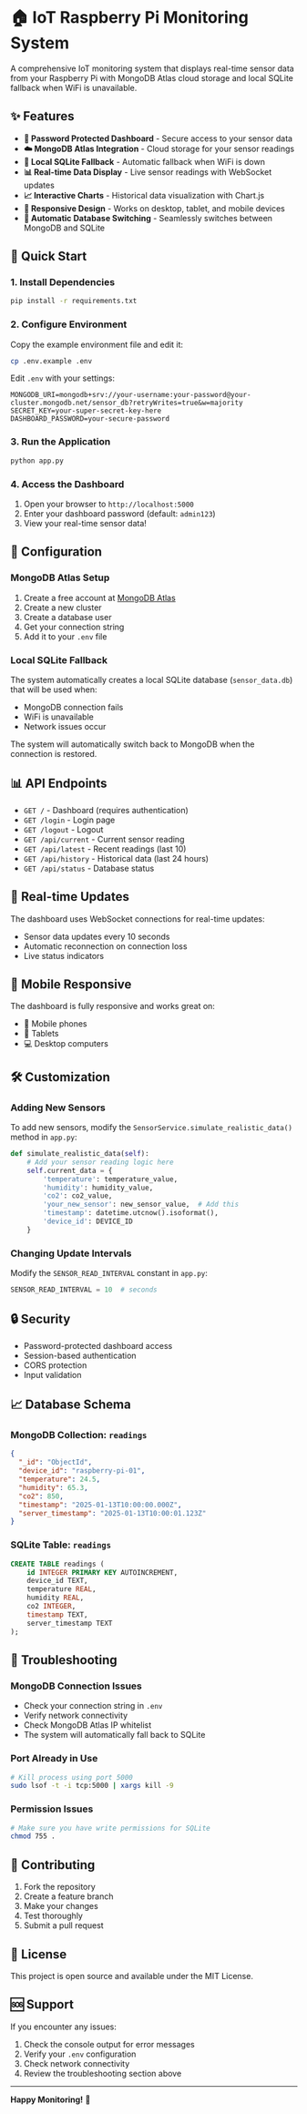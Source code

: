 # 🏠 IoT Raspberry Pi Monitoring System

A comprehensive IoT monitoring system that displays real-time sensor data from your Raspberry Pi with MongoDB Atlas cloud storage and local SQLite fallback when WiFi is unavailable.

## ✨ Features

- **🔐 Password Protected Dashboard** - Secure access to your sensor data
- **☁️ MongoDB Atlas Integration** - Cloud storage for your sensor readings
- **💾 Local SQLite Fallback** - Automatic fallback when WiFi is down
- **📊 Real-time Data Display** - Live sensor readings with WebSocket updates
- **📈 Interactive Charts** - Historical data visualization with Chart.js
- **📱 Responsive Design** - Works on desktop, tablet, and mobile devices
- **🔄 Automatic Database Switching** - Seamlessly switches between MongoDB and SQLite

## 🚀 Quick Start

### 1. Install Dependencies

```bash
pip install -r requirements.txt
```

### 2. Configure Environment

Copy the example environment file and edit it:

```bash
cp .env.example .env
```

Edit `.env` with your settings:
```env
MONGODB_URI=mongodb+srv://your-username:your-password@your-cluster.mongodb.net/sensor_db?retryWrites=true&w=majority
SECRET_KEY=your-super-secret-key-here
DASHBOARD_PASSWORD=your-secure-password
```

### 3. Run the Application

```bash
python app.py
```

### 4. Access the Dashboard

1. Open your browser to `http://localhost:5000`
2. Enter your dashboard password (default: `admin123`)
3. View your real-time sensor data!

## 🔧 Configuration

### MongoDB Atlas Setup

1. Create a free account at [MongoDB Atlas](https://www.mongodb.com/atlas)
2. Create a new cluster
3. Create a database user
4. Get your connection string
5. Add it to your `.env` file

### Local SQLite Fallback

The system automatically creates a local SQLite database (`sensor_data.db`) that will be used when:
- MongoDB connection fails
- WiFi is unavailable
- Network issues occur

The system will automatically switch back to MongoDB when the connection is restored.

## 📊 API Endpoints

- `GET /` - Dashboard (requires authentication)
- `GET /login` - Login page
- `GET /logout` - Logout
- `GET /api/current` - Current sensor reading
- `GET /api/latest` - Recent readings (last 10)
- `GET /api/history` - Historical data (last 24 hours)
- `GET /api/status` - Database status

## 🔌 Real-time Updates

The dashboard uses WebSocket connections for real-time updates:
- Sensor data updates every 10 seconds
- Automatic reconnection on connection loss
- Live status indicators

## 📱 Mobile Responsive

The dashboard is fully responsive and works great on:
- 📱 Mobile phones
- 📱 Tablets
- 💻 Desktop computers

## 🛠️ Customization

### Adding New Sensors

To add new sensors, modify the `SensorService.simulate_realistic_data()` method in `app.py`:

```python
def simulate_realistic_data(self):
    # Add your sensor reading logic here
    self.current_data = {
        'temperature': temperature_value,
        'humidity': humidity_value,
        'co2': co2_value,
        'your_new_sensor': new_sensor_value,  # Add this
        'timestamp': datetime.utcnow().isoformat(),
        'device_id': DEVICE_ID
    }
```

### Changing Update Intervals

Modify the `SENSOR_READ_INTERVAL` constant in `app.py`:

```python
SENSOR_READ_INTERVAL = 10  # seconds
```

## 🔒 Security

- Password-protected dashboard access
- Session-based authentication
- CORS protection
- Input validation

## 📈 Database Schema

### MongoDB Collection: `readings`
```json
{
  "_id": "ObjectId",
  "device_id": "raspberry-pi-01",
  "temperature": 24.5,
  "humidity": 65.3,
  "co2": 850,
  "timestamp": "2025-01-13T10:00:00.000Z",
  "server_timestamp": "2025-01-13T10:00:01.123Z"
}
```

### SQLite Table: `readings`
```sql
CREATE TABLE readings (
    id INTEGER PRIMARY KEY AUTOINCREMENT,
    device_id TEXT,
    temperature REAL,
    humidity REAL,
    co2 INTEGER,
    timestamp TEXT,
    server_timestamp TEXT
);
```

## 🐛 Troubleshooting

### MongoDB Connection Issues
- Check your connection string in `.env`
- Verify network connectivity
- Check MongoDB Atlas IP whitelist
- The system will automatically fall back to SQLite

### Port Already in Use
```bash
# Kill process using port 5000
sudo lsof -t -i tcp:5000 | xargs kill -9
```

### Permission Issues
```bash
# Make sure you have write permissions for SQLite
chmod 755 .
```

## 🤝 Contributing

1. Fork the repository
2. Create a feature branch
3. Make your changes
4. Test thoroughly
5. Submit a pull request

## 📄 License

This project is open source and available under the MIT License.

## 🆘 Support

If you encounter any issues:
1. Check the console output for error messages
2. Verify your `.env` configuration
3. Check network connectivity
4. Review the troubleshooting section above

---

**Happy Monitoring!** 🎉
